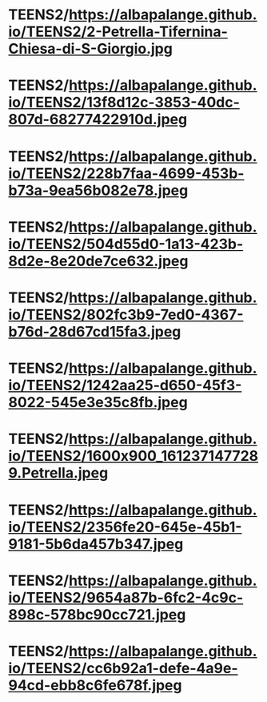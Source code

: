 # TEENS2/https://albapalange.github.io/TEENS2/2-Petrella-Tifernina-Chiesa-di-S-Giorgio.jpg
# TEENS2/https://albapalange.github.io/TEENS2/13f8d12c-3853-40dc-807d-68277422910d.jpeg
# TEENS2/https://albapalange.github.io/TEENS2/228b7faa-4699-453b-b73a-9ea56b082e78.jpeg
# TEENS2/https://albapalange.github.io/TEENS2/504d55d0-1a13-423b-8d2e-8e20de7ce632.jpeg
# TEENS2/https://albapalange.github.io/TEENS2/802fc3b9-7ed0-4367-b76d-28d67cd15fa3.jpeg
# TEENS2/https://albapalange.github.io/TEENS2/1242aa25-d650-45f3-8022-545e3e35c8fb.jpeg
# TEENS2/https://albapalange.github.io/TEENS2/1600x900_1612371477289.Petrella.jpeg
# TEENS2/https://albapalange.github.io/TEENS2/2356fe20-645e-45b1-9181-5b6da457b347.jpeg
# TEENS2/https://albapalange.github.io/TEENS2/9654a87b-6fc2-4c9c-898c-578bc90cc721.jpeg
# TEENS2/https://albapalange.github.io/TEENS2/cc6b92a1-defe-4a9e-94cd-ebb8c6fe678f.jpeg
